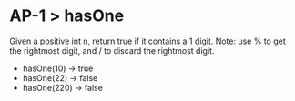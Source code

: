 # AP-1 > hasOne

Given a positive int n, return true if it contains a 1 digit. Note: use % to get the rightmost digit, and / to discard the rightmost digit.

- hasOne(10) → true
- hasOne(22) → false
- hasOne(220) → false